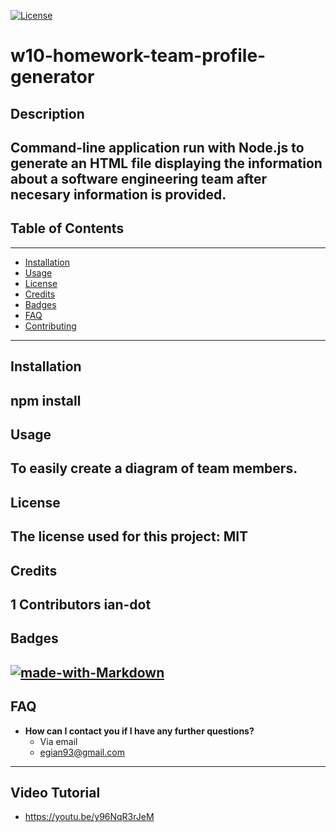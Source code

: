 
  [![License](https://img.shields.io/github/license/DAVFoundation/captain-n3m0.svg?style=flat-square)](https://github.com/DAVFoundation/captain-n3m0/blob/master/LICENSE)

  # w10-homework-team-profile-generator
  ## Description 
  Command-line application run with Node.js to generate an HTML file displaying the information about a software engineering team after necesary information is provided.
  ---
  ## Table of Contents
  ---
  * [Installation](#installation)
  * [Usage](#usage)
  * [License](#license)
  * [Credits](#credits)
  * [Badges](#badges)
  * [FAQ](#faq)
  * [Contributing](#contributing)
  ---
  ## Installation
  npm install
  ---
  ## Usage 
  To easily create a diagram of team members.
  ---  
  
  ## License
  The license used for this project: MIT
  ---
  ## Credits
  1 Contributors
  ian-dot
  ---
  ## Badges
  [![made-with-Markdown](https://img.shields.io/badge/Made%20with-Markdown-1f425f.svg)](http://commonmark.org)
  ---
  ## FAQ
  - **How can I contact you if I have any further questions?**
    - Via email
    - egian93@gmail.com
  ---
  ## Video Tutorial
  - https://youtu.be/y96NqR3rJeM
